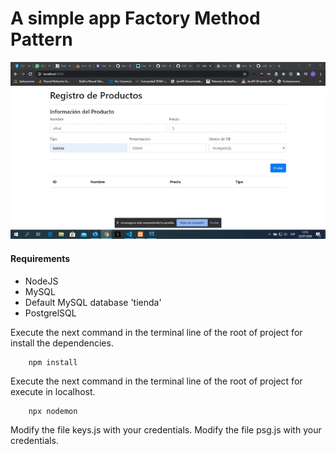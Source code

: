 # A simple app Factory Method Pattern
![](docs/factory.gif)
#### Requirements
- NodeJS
- MySQL
- Default MySQL database 'tienda'
- PostgrelSQL

Execute the next command in the terminal line of the root of project 
for install the dependencies.
```
    npm install
```
Execute the next command in the terminal line of the root of project 
for execute in localhost.
```
    npx nodemon
```

Modify the file keys.js with your credentials.
Modify the file psg.js with your credentials.
